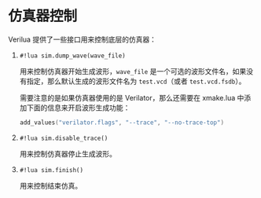 # 仿真器控制

Verilua 提供了一些接口用来控制底层的仿真器：

1. `#!lua sim.dump_wave(wave_file)`

    用来控制仿真器开始生成波形，`wave_file` 是一个可选的波形文件名，如果没有指定，那么默认生成的波形文件名为 `test.vcd`（或者 `test.vcd.fsdb`）。

    需要注意的是如果仿真器使用的是 Verilator，那么还需要在 xmake.lua 中添加下面的信息来开启波形生成功能：
    ```lua
    add_values("verilator.flags", "--trace", "--no-trace-top")
    ```

2. `#!lua sim.disable_trace()`

    用来控制仿真器停止生成波形。

3. `#!lua sim.finish()`

    用来控制结束仿真。